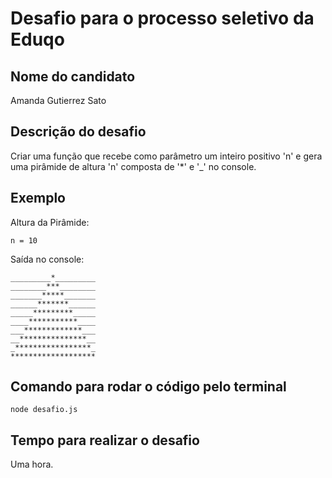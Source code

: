 # Desafio para o processo seletivo da Eduqo

## Nome do candidato
Amanda Gutierrez Sato

## Descrição do desafio
Criar uma função que recebe como parâmetro um inteiro positivo 'n' e gera uma pirâmide de altura 'n' composta de '*' e '_' no console.

## Exemplo
Altura da Pirâmide:

```
n = 10
```
Saída no console:

```
_________*_________
________***________
_______*****_______
______*******______
_____*********_____
____***********____
___*************___
__***************__
_*****************_
*******************
```

## Comando para rodar o código pelo terminal
```
node desafio.js
```

## Tempo para realizar o desafio
Uma hora.



